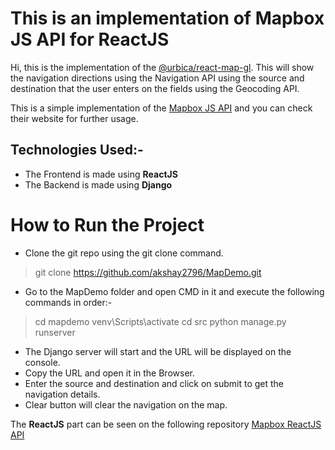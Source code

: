 # This is an implementation of Mapbox JS API for ReactJS

Hi, this is the implementation of the [@urbica/react-map-gl](https://github.com/urbica/react-map-gl).
This will show the navigation directions using the Navigation API using the source and destination that the user enters on the fields using the Geocoding API.

This is a simple implementation of the [Mapbox JS API](https://www.mapbox.com/) and you can check their website for further usage.

## Technologies Used:-
- The Frontend is made using **ReactJS**
- The Backend is made using **Django**

# How to Run the Project

- Clone the git repo using the git clone command.
> git clone https://github.com/akshay2796/MapDemo.git
- Go to the MapDemo folder and open CMD in it and execute the following commands in order:-
> cd mapdemo
> venv\Scripts\activate
> cd src
> python manage.py runserver
- The Django server will start and the URL will be displayed on the console.
- Copy the URL and open it in the Browser.
- Enter the source and destination and click on submit to get the navigation details.
- Clear button will clear the navigation on the map.

The **ReactJS** part can be seen on the following repository [Mapbox ReactJS API](https://github.com/akshay2796/Mapbox-ReactJS-API)